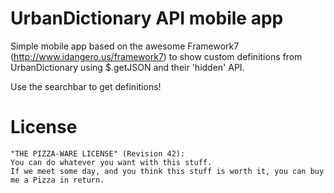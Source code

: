 UrbanDictionary API mobile app
===================

Simple mobile app based on the awesome Framework7 (http://www.idangero.us/framework7) to show custom definitions from UrbanDictionary using $.getJSON and their 'hidden' API.

Use the searchbar to get definitions!

License
=======
    "THE PIZZA-WARE LICENSE" (Revision 42):
    You can do whatever you want with this stuff. 
    If we meet some day, and you think this stuff is worth it, you can buy me a Pizza in return.
